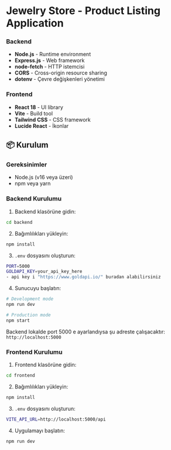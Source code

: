 # Jewelry Store - Product Listing Application





### Backend
- **Node.js** - Runtime environment
- **Express.js** - Web framework
- **node-fetch** - HTTP istemcisi
- **CORS** - Cross-origin resource sharing
- **dotenv** - Çevre değişkenleri yönetimi

### Frontend
- **React 18** - UI library
- **Vite** - Build tool
- **Tailwind CSS** - CSS framework
- **Lucide React** - İkonlar

## 📦 Kurulum

### Gereksinimler
- Node.js (v16 veya üzeri)
- npm veya yarn

### Backend Kurulumu

1. Backend klasörüne gidin:
```bash
cd backend
```

2. Bağımlılıkları yükleyin:
```bash
npm install
```

3. `.env` dosyasını oluşturun:
```bash
PORT=5000
GOLDAPI_KEY=your_api_key_here    
- api key i "https://www.goldapi.io/" buradan alabilirsiniz
```

4. Sunucuyu başlatın:
```bash
# Development mode
npm run dev

# Production mode
npm start
```

Backend lokalde port 5000 e ayarlandıysa şu adreste çalışacaktır: `http://localhost:5000`

### Frontend Kurulumu

1. Frontend klasörüne gidin:
```bash
cd frontend
```

2. Bağımlılıkları yükleyin:
```bash
npm install
```

3. `.env` dosyasını oluşturun:
```bash
VITE_API_URL=http://localhost:5000/api
```

4. Uygulamayı başlatın:
```bash
npm run dev
```





